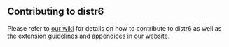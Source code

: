 ## Contributing to distr6

Please refer to [our wiki](https://github.com/xoopr/distr6/wiki/distr6-Wiki) for details on how to contribute to distr6 as well as the extension guidelines and appendices in [our website](https://xoopr.github.io/distr6/index.html).
